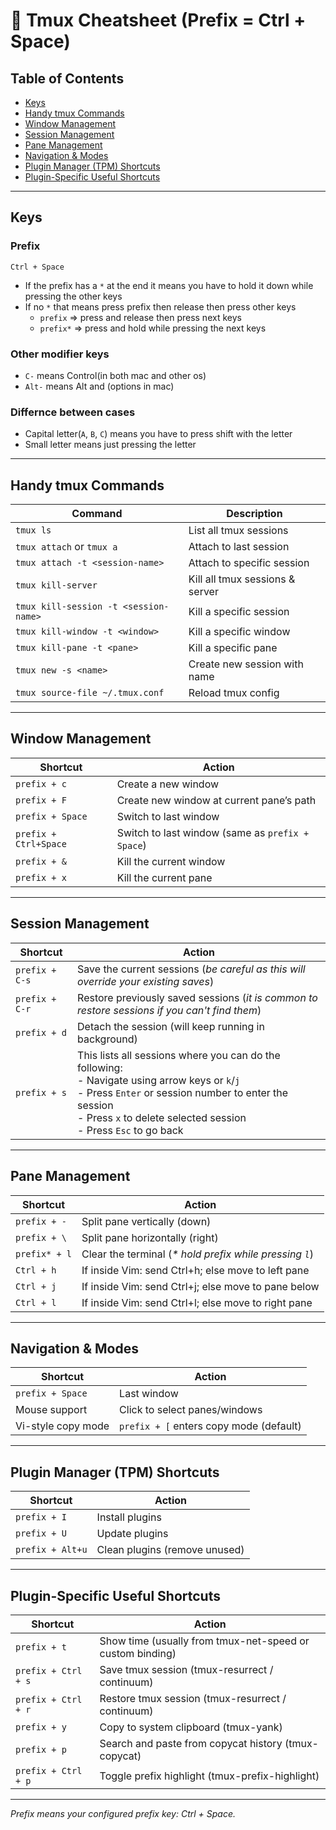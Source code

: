 # 📝 Tmux Cheatsheet (Prefix = Ctrl + Space)

## Table of Contents

- [Keys](#keys)  
- [Handy tmux Commands](#handy-tmux-commands)  
- [Window Management](#window-management)
- [Session Management](#session-management)
- [Pane Management](#pane-management)  
- [Navigation & Modes](#navigation--modes)  
- [Plugin Manager (TPM) Shortcuts](#plugin-manager-tpm-shortcuts)  
- [Plugin-Specific Useful Shortcuts](#plugin-specific-useful-shortcuts)  

---

## Keys 
### Prefix 
`Ctrl + Space`
- If the prefix has a `*` at the end it means you have to hold it down while pressing the other keys
- If no `*` that means press prefix then release then press other keys
  - `prefix` => press and release then press next keys
  - `prefix*` => press and hold while pressing the next keys

### Other modifier keys
- `C-` means Control(in both mac and other os)
- `Alt-` means Alt and (options in mac)

### Differnce between cases
- Capital letter(`A`, `B`, `C`) means you have to press shift with the letter
- Small letter means just pressing the letter

---


## Handy tmux Commands

| Command                              | Description                         |
|------------------------------------|-----------------------------------|
| `tmux ls`                          | List all tmux sessions             |
| `tmux attach` or `tmux a`          | Attach to last session              |
| `tmux attach -t <session-name>`    | Attach to specific session          |
| `tmux kill-server`                  | Kill all tmux sessions & server     |
| `tmux kill-session -t <session-name>` | Kill a specific session            |
| `tmux kill-window -t <window>`      | Kill a specific window              |
| `tmux kill-pane -t <pane>`          | Kill a specific pane                |
| `tmux new -s <name>`                | Create new session with name         |
| `tmux source-file ~/.tmux.conf`     | Reload tmux config                  |

---

## Window Management
| Shortcut              | Action                                              |
|-----------------------|-----------------------------------------------------|
| `prefix + c`          | Create a new window                                 |
| `prefix + F`          | Create new window at current pane’s path            |
| `prefix + Space`      | Switch to last window                               |
| `prefix + Ctrl+Space` | Switch to last window (same as `prefix + Space`)    |
| `prefix + &`          | Kill the current window                             |
| `prefix + x`          | Kill the current pane                               |

---

## Session Management
| Shortcut     | Action                                                                                                   |
|--------------|----------------------------------------------------------------------------------------------------------|
| `prefix + C-s` | Save the current sessions (*be careful as this will override your existing saves*) |
| `prefix + C-r` | Restore previously saved sessions (*it is common to restore sessions if you can't find them*) |
| `prefix + d` | Detach the session (will keep running in background)                                                     |
| `prefix + s` | This lists all sessions where you can do the following:<br>- Navigate using arrow keys or `k`/`j`<br>- Press `Enter` or session number to enter the session<br>- Press `x` to delete selected session<br> - Press `Esc` to go back |

---

## Pane Management

| Shortcut           | Action                                      |
|--------------------|---------------------------------------------|
| `prefix + -`       | Split pane vertically (down)                 |
| `prefix + \`       | Split pane horizontally (right)              |
| `prefix* + l`  | Clear the terminal (*\* hold prefix while pressing `l`*)                |
| `Ctrl + h`         | If inside Vim: send Ctrl+h; else move to left pane |
| `Ctrl + j`         | If inside Vim: send Ctrl+j; else move to pane below  |
| `Ctrl + l`         | If inside Vim: send Ctrl+l; else move to right pane  |

---

## Navigation & Modes

| Shortcut          | Action                               |
|-------------------|-------------------------------------|
| `prefix + Space`  | Last window                         |
| Mouse support     | Click to select panes/windows       |
| Vi-style copy mode| `prefix + [` enters copy mode (default) |

---

## Plugin Manager (TPM) Shortcuts

| Shortcut           | Action                         |
|--------------------|-------------------------------|
| `prefix + I`       | Install plugins                |
| `prefix + U`       | Update plugins                 |
| `prefix + Alt+u`   | Clean plugins (remove unused)  |

---

## Plugin-Specific Useful Shortcuts

| Shortcut             | Action                                      |
|----------------------|---------------------------------------------|
| `prefix + t`         | Show time (usually from tmux-net-speed or custom binding) |
| `prefix + Ctrl + s`  | Save tmux session (tmux-resurrect / continuum)       |
| `prefix + Ctrl + r`  | Restore tmux session (tmux-resurrect / continuum)    |
| `prefix + y`         | Copy to system clipboard (tmux-yank)                  |
| `prefix + p`         | Search and paste from copycat history (tmux-copycat)  |
| `prefix + Ctrl + p`  | Toggle prefix highlight (tmux-prefix-highlight)       |

---


*Prefix means your configured prefix key: Ctrl + Space.*

